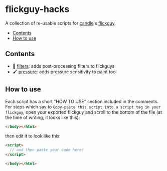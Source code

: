# flickguy-hacks

A collection of re-usable scripts for [candle](https://twitter.com/ragzouken)'s [flickguy](https://kool.tools/flickguy).

- [Contents](#contents)
- [How to use](#how-to-use)

## Contents

- 📸 [filters](/dist/filters.js): adds post-processing filters to flickguys
- 🖌 [pressure](/dist/pressure.js): adds pressure sensitivity to paint tool

## How to use

Each script has a short "HOW TO USE" section included in the comments. For steps which say to `Copy-paste this script into a script tag in your flickguy`, open your exported flickguy and scroll to the bottom of the file (at the time of writing, it looks like this):

```html
</body></html>
```

then edit it to look like this:

```html
<script>
  // and then paste your code here!
</script>

</body></html>
```